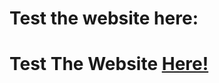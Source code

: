 # Test the website here:

<h1>Test The Website <a href="https://maxkrishkapachal.github.io/CECTest/">Here!</a></h1>
